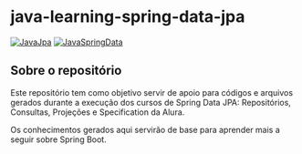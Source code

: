# java-learning-spring-data-jpa

[![JavaJpa](https://img.shields.io/badge/Java-JPA-blue)](https://github.com/matheusmatos221/java-learning-jpa-hibernate-persistance)
[![JavaSpringData](https://img.shields.io/badge/Java-SpringData-red)](https://github.com/matheusmatos221/java-learning-spring-data-jpa)

## Sobre o repositório

Este repositório tem como objetivo servir de apoio para códigos e arquivos gerados durante a execução dos cursos de Spring Data JPA: Repositórios, Consultas, Projeções e Specification da Alura.

Os conhecimentos gerados aqui servirão de base para aprender mais a seguir sobre Spring Boot.
